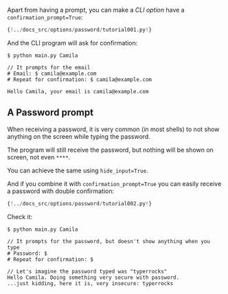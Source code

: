 Apart from having a prompt, you can make a *CLI option* have a `confirmation_prompt=True`:

```Python hl_lines="5"
{!../docs_src/options/password/tutorial001.py!}
```

And the CLI program will ask for confirmation:

<div class="termy">

```console
$ python main.py Camila

// It prompts for the email
# Email: $ camila@example.com
# Repeat for confirmation: $ camila@example.com

Hello Camila, your email is camila@example.com
```

</div>

## A Password prompt

When receiving a password, it is very common (in most shells) to not show anything on the screen while typing the password.

The program will still receive the password, but nothing will be shown on screen, not even `****`.

You can achieve the same using `hide_input=True`.

And if you combine it with `confirmation_prompt=True` you can easily receive a password with double confirmation:

```Python hl_lines="6 7 8"
{!../docs_src/options/password/tutorial002.py!}
```

Check it:

<div class="termy">

```console
$ python main.py Camila

// It prompts for the password, but doesn't show anything when you type
# Password: $
# Repeat for confirmation: $

// Let's imagine the password typed was "typerrocks"
Hello Camila. Doing something very secure with password.
...just kidding, here it is, very insecure: typerrocks
```

</div>
